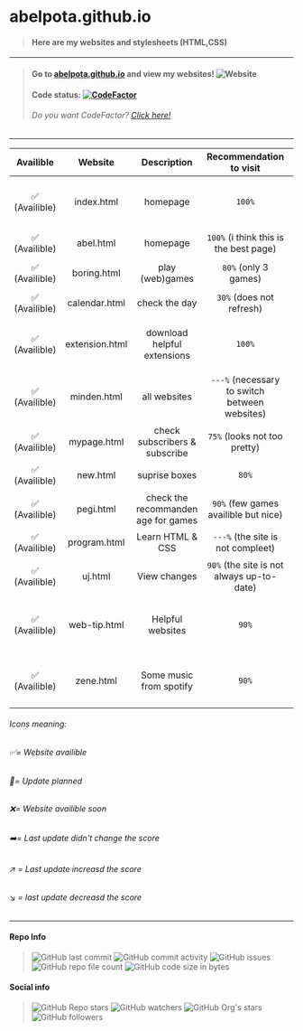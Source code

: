 # abelpota.github.io
> #### Here are my websites and stylesheets (HTML,CSS)
---
> #### Go to [abelpota.github.io](https://abelpota.github.io "My homepage") and view my websites! ![Website](https://img.shields.io/website?down_color=red&down_message=offline&up_color=brightgreen&up_message=online&url=https%3A%2F%2Fabelpota.github.io)
> #### Code status: [![CodeFactor](https://www.codefactor.io/repository/github/abelpota/abelpota.github.io/badge)](https://www.codefactor.io/repository/github/abelpota/abelpota.github.io)
> ###### *Do you want CodeFactor? [Click here!](https://github.com/marketplace/codefactor)*
---
|Availible                                 | Website       | Description                         | Recommendation to visit                       | Last update                              |
|:----------------------------------------:| :-----------: |:-----------------------------------:| :--------------------------------------------:|:----------------------------------------:|
|:white_check_mark: (Availible)            | index.html    | homepage                            | `100%`                                        |:arrow_right: (01-08-22)                  |
|:white_check_mark: (Availible)            | abel.html     | homepage                            | `100%` (i think this is the best page)        |:arrow_right: (xx-xx-xx)                  |
|:white_check_mark: (Availible)            | boring.html   | play (web)games                     | `80%` (only 3 games)                          |:arrow_right: (xx-xx-xx)                  |
|:white_check_mark: (Availible)            | calendar.html | check the day                       | `30%` (does not refresh)                      |:arrow_right: (xx-xx-xx)                  |
|:white_check_mark: (Availible)            | extension.html| download helpful extensions         | `100%`                                        |:arrow_right: (01-08-22)                  |
|:white_check_mark: (Availible)            | minden.html   | all websites                        | `---%` (necessary to switch between websites) |:arrow_right: (02-08-22)                  |
|:white_check_mark: (Availible)            | mypage.html   | check subscribers & subscribe       | `75%` (looks not too pretty)                  |:arrow_right: (xx-xx-xx)                  |
|:white_check_mark: (Availible)            | new.html      | suprise boxes                       | `80%`                                         |:arrow_right: (xx-xx-xx)                  |
|:white_check_mark: (Availible)            | pegi.html     | check the recommanden age for games | `90%` (few games availible but nice)          |:arrow_right: (xx-xx-xx)                  |
|:white_check_mark: (Availible)            | program.html  | Learn HTML & CSS                    | `---%` (the site is not compleet)             |:arrow_right: (xx-xx-xx)                  |
|:white_check_mark: (Availible)            | uj.html       | View changes                        | `90%` (the site is not always up-to-date)     |:arrow_right: (xx-xx-xx)                  |
|:white_check_mark: (Availible)            | web-tip.html  | Helpful websites                    | `90%`                                         |:arrow_upper_right: {Last +90%} (02-08-22)|
|:white_check_mark: (Availible)| zene.html | Some music from spotify             | `90%`                                         |:arrow_right: (29-08-22)                  |

###### Icons meaning: 
###### :white_check_mark:= Website availible 
###### :arrows_counterclockwise:= Update planned  
###### :x:= Website availible soon 
###### :arrow_right:= Last update didn't change the score 
###### :arrow_upper_right: = Last update increasd the score 
###### :arrow_lower_right: = last update decreasd the score
---
 #### Repo Info
> ![GitHub last commit](https://img.shields.io/github/last-commit/abelpota/abelpota.github.io)
> ![GitHub commit activity](https://img.shields.io/github/commit-activity/w/abelpota/abelpota.github.io)
> ![GitHub issues](https://img.shields.io/github/issues/abelpota/abelpota.github.io)
> ![GitHub repo file count](https://img.shields.io/github/directory-file-count/abelpota/abelpota.github.io?label=files%20in%20abelpota.github.io)
> ![GitHub code size in bytes](https://img.shields.io/github/languages/code-size/abelpota/abelpota.github.io?label=code%20size%20in%20abelpota.github.io)
#### Social info
> ![GitHub Repo stars](https://img.shields.io/github/stars/abelpota/abelpota.github.io?label=Repo%20stars&style=social)
> ![GitHub watchers](https://img.shields.io/github/watchers/abelpota/abelpota.github.io?label=Repo%20watchers&style=social)
> ![GitHub Org's stars](https://img.shields.io/github/stars/abelpota?label=My%20profile%27s%20stars&style=social)
> ![GitHub followers](https://img.shields.io/github/followers/abelpota?label=My%20followers&style=social)
